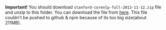 **Important!** You should download `stanford-corenlp-full-2013-11-12.zip` file and unzip to this folder. You can download the file from [here](http://nlp.stanford.edu/software/stanford-corenlp-full-2013-11-12.zip). This file couldn't be pushed to github & npm because of its too big size(about 211MB).
